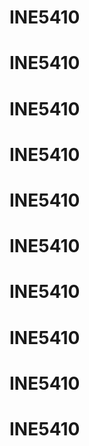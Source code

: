# INE5410
# INE5410
# INE5410
# INE5410
# INE5410
# INE5410
# INE5410
# INE5410
# INE5410
# INE5410
